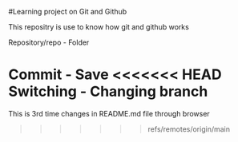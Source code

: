 #Learning project on Git and Github

This repositry is use to know how git and github works

Repository/repo - Folder

Commit - Save
<<<<<<< HEAD
Switching - Changing branch 
=======



This is 3rd time changes in README.md file through browser
>>>>>>> refs/remotes/origin/main
